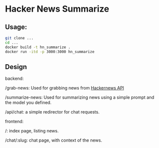 # Hacker News Summarize

## Usage: 

```bash
git clone ...
cd ...
docker build -t hn_summarize .
docker run -itd -p 3000:3000 hn_summarize
```

## Design

backend:

/grab-news: Used for grabbing news from [Hackernews API](https://github.com/HackerNews/API)

/summarize-news: Used for summarizing news using a simple prompt and the model you defined.

/api/chat: a simple redirector for chat requests.


frontend:

/: index page, listing news.

/chat/:slug: chat page, with context of the news.